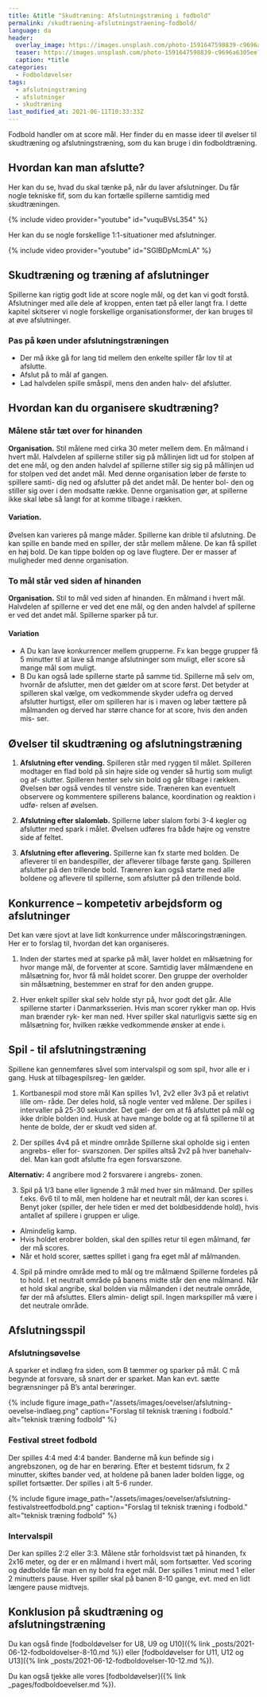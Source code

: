 ```yaml
---
title: &title "Skudtræning: Afslutningstræning i fodbold"
permalink: /skudtraening-afslutningstraening-fodbold/
language: da
header:
  overlay_image: https://images.unsplash.com/photo-1591647598839-c9696a6305ee?ixid=MnwxMjA3fDB8MHxwaG90by1wYWdlfHx8fGVufDB8fHx8&ixlib=rb-1.2.1&auto=format&fit=crop&w=1900&q=80
  teaser: https://images.unsplash.com/photo-1591647598839-c9696a6305ee?ixid=MnwxMjA3fDB8MHxwaG90by1wYWdlfHx8fGVufDB8fHx8&ixlib=rb-1.2.1&auto=format&fit=crop&w=400&q=80
  caption: *title
categories:
  - Fodboldøvelser
tags:
  - afslutningstræning
  - afslutninger
  - skudtræning
last_modified_at: 2021-06-11T10:33:33Z
---
```


Fodbold handler om at score mål. Her finder du en masse ideer til øvelser til skudtræning og afslutningstræning, som du kan bruge i din fodboldtræning.

## Hvordan kan man afslutte?

Her kan du se, hvad du skal tænke på, når du laver afslutninger. Du får nogle tekniske fif, som du kan fortælle spillerne samtidig med skudtræningen.

{% include video provider="youtube" id="vuquBVsL354" %}

Her kan du se nogle forskellige 1:1-situationer med afslutninger.

{% include video provider="youtube" id="SGlBDpMcmLA" %}

## Skudtræning og træning af afslutninger

Spillerne kan rigtig godt lide at score nogle mål, og
det kan vi godt forstå. Afslutninger med alle dele af
kroppen, enten tæt på eller langt fra. I dette kapitel
skitserer vi nogle forskellige organisationsformer, der
kan bruges til at øve afslutninger.

### Pas på køen under afslutningstræningen

- Der må ikke gå for lang tid mellem den enkelte
spiller får lov til at afslutte.
- Afslut på to mål af gangen.
- Lad halvdelen spille småspil, mens den anden halv-
del afslutter.

## Hvordan kan du organisere skudtræning?

### Målene står tæt over for hinanden

**Organisation.** Stil målene med cirka 30 meter mellem
dem. En målmand i hvert mål. Halvdelen af spillerne
stiller sig på mållinjen lidt ud for stolpen af det ene
mål, og den anden halvdel af spillerne stiller sig sig
på mållinjen ud for stolpen ved det andet mål. Med
denne organisation løber de første to spillere samti-
dig ned og afslutter på det andet mål. De henter bol-
den og stiller sig over i den modsatte række. Denne
organisation gør, at spillerne ikke skal løbe så langt
for at komme tilbage i rækken.

#### Variation.

Øvelsen kan varieres på mange måder.
Spillerne kan drible til afslutning. De kan spille en
bande med en spiller, der står mellem målene. De kan
få spillet en høj bold. De kan tippe bolden op og lave
flugtere. Der er masser af muligheder med denne
organisation.

### To mål står ved siden af hinanden

**Organisation.** Stil to mål ved siden af hinanden. En
målmand i hvert mål. Halvdelen af spillerne er ved
det ene mål, og den anden halvdel af spillerne er ved
det andet mål. Spillerne sparker på tur.

#### Variation
- A Du kan lave konkurrencer mellem grupperne.
Fx kan begge grupper få 5 minutter til at lave så
mange afslutninger som muligt, eller score så
mange mål som muligt.
- B Du kan også lade spillerne starte på samme tid.
Spillerne må selv om, hvornår de afslutter, men det
gælder om at score først. Det betyder at spilleren
skal vælge, om vedkommende skyder udefra og
derved afslutter hurtigst, eller om spilleren har is i
maven og løber tættere på målmanden og derved
har større chance for at score, hvis den anden mis-
ser.

## Øvelser til skudtræning og afslutningstræning

1. **Afslutning efter vending.** Spilleren står med ryggen
til målet. Spilleren modtager en flad bold på sin
højre side og vender så hurtig som muligt og af-
slutter. Spilleren henter selv sin bold og går tilbage
i rækken. Øvelsen bør også vendes til venstre side.
Træneren kan eventuelt observere og kommentere
spillerens balance, koordination og reaktion i udfø-
relsen af øvelsen.

2. **Afslutning efter slalomløb.** Spillerne løber slalom
forbi 3-4 kegler og afslutter med spark i målet.
Øvelsen udføres fra både højre og venstre side af
feltet.

3. **Afslutning efter aflevering.** Spillerne kan fx starte
med bolden. De afleverer til en bandespiller, der
afleverer tilbage første gang. Spilleren afslutter på
den trillende bold. Træneren kan også starte med
alle boldene og aflevere til spillerne, som afslutter
på den trillende bold.

## Konkurrence – kompetetiv arbejdsform og afslutninger

Det kan være sjovt at lave lidt konkurrence under
målscoringstræningen. Her er to forslag til, hvordan
det kan organiseres.

1. Inden der startes med at sparke på mål, laver
holdet en målsætning for hvor mange mål, de
forventer at score. Samtidig laver målmændene
en målsætning for, hvor få mål holdet scorer. Den
gruppe der overholder sin målsætning, bestemmer
en straf for den anden gruppe.

2. Hver enkelt spiller skal selv holde styr på, hvor godt
det går. Alle spillerne starter i Danmarksserien. Hvis
man scorer rykker man op. Hvis man brænder ryk-
ker man ned. Hver spiller skal naturligvis sætte sig
en målsætning for, hvilken række vedkommende
ønsker at ende i.

## Spil - til afslutningstræning

Spillene kan gennemføres såvel som intervalspil og
som spil, hvor alle er i gang. Husk at tilbagespilsreg-
len gælder.

1. Kortbanespil mod store mål
Kan spilles 1v1, 2v2 eller 3v3 på et relativt lille om-
råde. Der deles hold, så nogle venter ved målene.
Der spilles i intervaller på 25-30 sekunder. Det gæl-
der om at få afsluttet på mål og ikke drible bolden
ind. Husk at have mange bolde og at få spillerne til
at hente de bolde, der er skudt ved siden af.

2. Der spilles 4v4 på et mindre område
Spillerne skal opholde sig i enten angrebs- eller for-
svarszonen. Der spilles altså 2v2 på hver banehalv-
del. Man kan godt afslutte fra egen forsvarszone.

**Alternativ:** 4 angribere mod 2 forsvarere i angrebs-
zonen.

3. Spil på 1/3 bane eller lignende
3 mål med hver sin målmand. Der spilles f.eks. 6v6
til to mål, men holdene har et neutralt mål, der kan
scores i. Benyt joker (spiller, der hele tiden er med
det boldbesiddende hold), hvis antallet af spillere i
gruppen er ulige.
- Almindelig kamp.
- Hvis holdet erobrer bolden, skal den spilles retur
til egen målmand, før der må scores.
- Når et hold scorer, sættes spillet i gang fra eget
mål af målmanden.

4. Spil på mindre område med to mål og tre målmænd
Spillerne fordeles på to hold. I et neutralt område
på banens midte står den ene målmand. Når et
hold skal angribe, skal bolden via målmanden i det
neutrale område, før der må afsluttes. Ellers almin-
deligt spil. Ingen markspiller må være i det neutrale
område.

## Afslutningsspil

### Afslutningsøvelse

A sparker et indlæg fra siden, som B tæmmer og sparker på mål. C må begynde at forsvare, så snart der er sparket.
Man kan evt. sætte begrænsninger på B’s antal berøringer.

{% include figure image_path="/assets/images/oevelser/afslutning-oevelse-indlaeg.png" caption="Forslag til teknisk træning i fodbold." alt="teknisk træning fodbold" %}

### Festival street fodbold

Der spilles 4:4 med 4:4 bander. Banderne må kun befinde sig i angrebszonen, og de har en berøring. Efter et bestemt tidsrum, fx 2 minutter, skiftes bander ved, at holdene på banen lader bolden ligge, og spillet fortsætter. Der spilles i alt 5-6 runder.

{% include figure image_path="/assets/images/oevelser/afslutning-festivalstreetfodbold.png" caption="Forslag til teknisk træning i fodbold." alt="teknisk træning fodbold" %}

### Intervalspil

Der kan spilles 2:2 eller 3:3. Målene står forholdsvist tæt på hinanden, fx 2x16 meter, og der er en målmand i hvert mål, som fortsætter.
Ved scoring og dødbolde får man en ny bold fra eget mål.
Der spilles 1 minut med 1 eller 2 minutters pause.
Hver spiller skal på banen 8-10 gange, evt. med en lidt længere pause midtvejs.






## Konklusion på skudtræning og afslutningstræning

Du kan også finde [fodboldøvelser for U8, U9 og U10]({% link _posts/2021-06-12-fodboldovelser-8-10.md %}) eller [fodboldøvelser for U11, U12 og U13]({% link _posts/2021-06-12-fodboldovelser-10-12.md %}).

Du kan også tjekke alle vores [fodboldøvelser]({% link _pages/fodboldoevelser.md %}).

